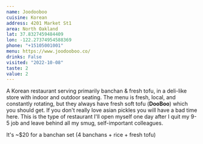 ```yaml
---
name: Joodooboo
cuisine: Korean 
address: 4201 Market St1
area: North Oakland
lat: 37.8327459484409
lon: -122.27374954588369 
phone: "+15105001001"
menu: https://www.joodooboo.co/
drinks: False 
visited: "2022-10-08"
taste: 2
value: 2
---
```



A Korean restaurant serving primarily banchan & fresh tofu, in a deli-like store with indoor and outdoor seating. The menu is fresh, local, and constantly rotating, but they always have fresh soft tofu (**DooBoo**) which you should get. If you don't really love asian pickles you will have a bad time here. This is the type of restaurant I'll open myself one day after I quit my 9-5 job and leave behind all my smug, self-important colleagues. 

It's ~$20 for a banchan set (4 banchans + rice + fresh tofu)

